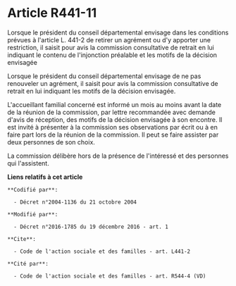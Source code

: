 # Article R441-11

Lorsque le président du conseil départemental envisage dans les conditions prévues à l'article L. 441-2 de retirer un
agrément ou d'y apporter une restriction, il saisit pour avis la commission consultative de retrait en lui indiquant le
contenu de l'injonction préalable et les motifs de la décision envisagée

Lorsque  le président du conseil départemental envisage de ne pas renouveler un  agrément, il saisit pour avis la commission
consultative de retrait en  lui indiquant les motifs de la décision envisagée. 

L'accueillant familial concerné est informé un mois au moins avant la date de la réunion de la commission, par lettre
recommandée avec demande d'avis de réception, des motifs de la décision envisagée à son encontre. Il est invité à présenter à
la commission ses observations par écrit ou à en faire part lors de la réunion de la commission. Il peut se faire assister
par deux personnes de son choix. 

La commission délibère hors de la présence de l'intéressé et des personnes qui l'assistent.

**Liens relatifs à cet article**

	**Codifié par**:

	  - Décret n°2004-1136 du 21 octobre 2004

	**Modifié par**:

	  - Décret n°2016-1785 du 19 décembre 2016 - art. 1

	**Cite**:

	  - Code de l'action sociale et des familles - art. L441-2

	**Cité par**:

	  - Code de l'action sociale et des familles - art. R544-4 (VD)
